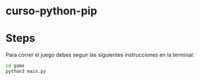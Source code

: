 # curso-python-pip
# Steps

Para correr el juego debes seguir las siguientes instrucciones en la terminal:

```sh
cd game
python3 main.py
```